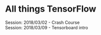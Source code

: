 # All things TensorFlow

Session: 2018/03/02 - Crash Course <br/>
Session: 2018/03/09 - Tensorboard intro

